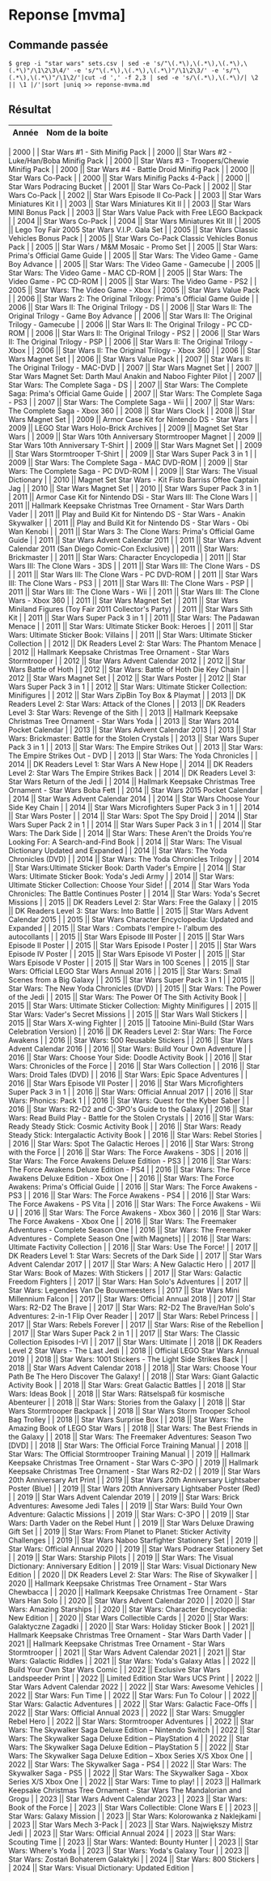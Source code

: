 # Reponse [mvma]

## Commande passée

    $ grep -i "star wars" sets.csv | sed -e 's/"\(.*\),\(.*\),\(.*\),\(.*\)"/\1\2\3\4/' -e 's/"\(.*\),\(.*\),\(.*\)"/\1\2\3/' -e 's/"\(.*\),\(.*\)"/\1\2/'|cut -d ',' -f 2,3 | sed -e 's/\(.*\),\(.*\)/| \2 || \1 |/'|sort |uniq >> reponse-mvma.md 

## Résultat

| Année | Nom de la boite |
| ----- | --------------- |

| 2000 | | Star Wars #1 - Sith Minifig Pack |
| 2000 || Star Wars #2 - Luke/Han/Boba Minifig Pack |
| 2000 || Star Wars #3 - Troopers/Chewie Minifig Pack |
| 2000 || Star Wars #4 - Battle Droid Minifig Pack |
| 2000 || Star Wars Co-Pack |
| 2000 || Star Wars Minifig Packs 4-Pack |
| 2000 || Star Wars Podracing Bucket |
| 2001 || Star Wars Co-Pack |
| 2002 || Star Wars Co-Pack |
| 2002 || Star Wars Episode II Co-Pack |
| 2003 || Star Wars Miniatures Kit I |
| 2003 || Star Wars Miniatures Kit II |
| 2003 || Star Wars MINI Bonus Pack |
| 2003 || Star Wars Value Pack with Free LEGO Backpack |
| 2004 || Star Wars Co-Pack |
| 2004 || Star Wars Miniatures Kit III |
| 2005 || Lego Toy Fair 2005 Star Wars V.I.P. Gala Set |
| 2005 || Star Wars Classic Vehicles Bonus Pack |
| 2005 || Star Wars Co-Pack Classic Vehicles Bonus Pack |
| 2005 || Star Wars / M&M Mosaic - Promo Set |
| 2005 || Star Wars: Prima's Official Game Guide |
| 2005 || Star Wars: The Video Game - Game Boy Advance |
| 2005 || Star Wars: The Video Game - Gamecube |
| 2005 || Star Wars: The Video Game - MAC CD-ROM |
| 2005 || Star Wars: The Video Game - PC CD-ROM |
| 2005 || Star Wars: The Video Game - PS2 |
| 2005 || Star Wars: The Video Game - Xbox |
| 2005 || Star Wars Value Pack |
| 2006 || Star Wars 2: The Original Trilogy: Prima's Official Game Guide |
| 2006 || Star Wars II: The Original Trilogy - DS |
| 2006 || Star Wars II: The Original Trilogy - Game Boy Advance |
| 2006 || Star Wars II: The Original Trilogy - Gamecube |
| 2006 || Star Wars II: The Original Trilogy - PC CD-ROM |
| 2006 || Star Wars II: The Original Trilogy - PS2 |
| 2006 || Star Wars II: The Original Trilogy - PSP |
| 2006 || Star Wars II: The Original Trilogy - Xbox |
| 2006 || Star Wars II: The Original Trilogy - Xbox 360 |
| 2006 || Star Wars Magnet Set |
| 2006 || Star Wars Value Pack |
| 2007 || Star Wars II: The Original Trilogy - MAC-DVD |
| 2007 || Star Wars Magnet Set |
| 2007 || Star Wars Magnet Set: Darth Maul Anakin and Naboo Fighter Pilot |
| 2007 || Star Wars: The Complete Saga - DS |
| 2007 || Star Wars: The Complete Saga: Prima's Official Game Guide |
| 2007 || Star Wars: The Complete Saga - PS3 |
| 2007 || Star Wars: The Complete Saga - Wii |
| 2007 || Star Wars: The Complete Saga - Xbox 360 |
| 2008 || Star Wars Clock |
| 2008 || Star Wars Magnet Set |
| 2009 || Armor Case Kit for Nintendo DS - Star Wars |
| 2009 || LEGO Star Wars Holo-Brick Archives |
| 2009 || Magnet Set Star Wars |
| 2009 || Star Wars 10th Anniversary Stormtrooper Magnet |
| 2009 || Star Wars 10th Anniversary T-Shirt |
| 2009 || Star Wars Magnet Set |
| 2009 || Star Wars Stormtrooper T-Shirt |
| 2009 || Star Wars Super Pack 3 in 1 |
| 2009 || Star Wars: The Complete Saga - MAC DVD-ROM |
| 2009 || Star Wars: The Complete Saga - PC DVD-ROM |
| 2009 || Star Wars: The Visual Dictionary |
| 2010 || Magnet Set Star Wars - Kit Fisto Barriss Offee Captain Jag |
| 2010 || Star Wars Magnet Set |
| 2010 || Star Wars Super Pack 3 in 1 |
| 2011 || Armor Case Kit for Nintendo DSi - Star Wars III: The Clone Wars |
| 2011 || Hallmark Keepsake Christmas Tree Ornament - Star Wars Darth Vader |
| 2011 || Play and Build Kit for Nintendo DS - Star Wars - Anakin Skywalker |
| 2011 || Play and Build Kit for Nintendo DS - Star Wars - Obi Wan Kenobi |
| 2011 || Star Wars 3: The Clone Wars: Prima's Official Game Guide |
| 2011 || Star Wars Advent Calendar 2011 |
| 2011 || Star Wars Advent Calendar 2011 (San Diego Comic-Con Exclusive) |
| 2011 || Star Wars: Brickmaster |
| 2011 || Star Wars: Character Encyclopedia |
| 2011 || Star Wars III: The Clone Wars - 3DS |
| 2011 || Star Wars III: The Clone Wars - DS |
| 2011 || Star Wars III: The Clone Wars - PC DVD-ROM |
| 2011 || Star Wars III: The Clone Wars - PS3 |
| 2011 || Star Wars III: The Clone Wars - PSP |
| 2011 || Star Wars III: The Clone Wars - Wii |
| 2011 || Star Wars III: The Clone Wars - Xbox 360 |
| 2011 || Star Wars Magnet Set |
| 2011 || Star Wars Miniland Figures (Toy Fair 2011 Collector's Party) |
| 2011 || Star Wars Sith Kit |
| 2011 || Star Wars Super Pack 3 in 1 |
| 2011 || Star Wars: The Padawan Menace |
| 2011 || Star Wars: Ultimate Sticker Book: Heroes |
| 2011 || Star Wars: Ultimate Sticker Book: Villains |
| 2011 || Star Wars: Ultimate Sticker Collection |
| 2012 || DK Readers Level 2: Star Wars: The Phantom Menace |
| 2012 || Hallmark Keepsake Christmas Tree Ornament - Star Wars Stormtrooper |
| 2012 || Star Wars Advent Calendar 2012 |
| 2012 || Star Wars Battle of Hoth |
| 2012 || Star Wars: Battle of Hoth Die Key Chain |
| 2012 || Star Wars Magnet Set |
| 2012 || Star Wars Poster |
| 2012 || Star Wars Super Pack 3 in 1 |
| 2012 || Star Wars: Ultimate Sticker Collection: Minifigures |
| 2012 || Star Wars ZipBin Toy Box & Playmat |
| 2013 || DK Readers Level 2: Star Wars: Attack of the Clones |
| 2013 || DK Readers Level 3: Star Wars: Revenge of the Sith |
| 2013 || Hallmark Keepsake Christmas Tree Ornament - Star Wars Yoda |
| 2013 || Star Wars 2014 Pocket Calendar |
| 2013 || Star Wars Advent Calendar 2013 |
| 2013 || Star Wars: Brickmaster: Battle for the Stolen Crystals |
| 2013 || Star Wars Super Pack 3 in 1 |
| 2013 || Star Wars: The Empire Strikes Out |
| 2013 || Star Wars: The Empire Strikes Out - DVD |
| 2013 || Star Wars: The Yoda Chronicles |
| 2014 || DK Readers Level 1: Star Wars A New Hope |
| 2014 || DK Readers Level 2: Star Wars The Empire Strikes Back |
| 2014 || DK Readers Level 3: Star Wars Return of the Jedi |
| 2014 || Hallmark Keepsake Christmas Tree Ornament - Star Wars Boba Fett |
| 2014 || Star Wars 2015 Pocket Calendar |
| 2014 || Star Wars Advent Calendar 2014 |
| 2014 || Star Wars Choose Your Side Key Chain |
| 2014 || Star Wars Microfighters Super Pack 3 in 1 |
| 2014 || Star Wars Poster |
| 2014 || Star Wars: Spot The Spy Droid |
| 2014 || Star Wars Super Pack 2 in 1 |
| 2014 || Star Wars Super Pack 3 in 1 |
| 2014 || Star Wars: The Dark Side |
| 2014 || Star Wars: These Aren't the Droids You're Looking For: A Search-and-Find Book |
| 2014 || Star Wars: The Visual Dictionary Updated and Expanded |
| 2014 || Star Wars: The Yoda Chronicles (DVD) |
| 2014 || Star Wars: The Yoda Chronicles Trilogy |
| 2014 || Star Wars:Ultimate Sticker Book: Darth Vader's Empire |
| 2014 || Star Wars: Ultimate Sticker Book: Yoda's Jedi Army |
| 2014 || Star Wars: Ultimate Sticker Collection: Choose Your Side! |
| 2014 || Star Wars Yoda Chronicles: The Battle Continues Poster |
| 2014 || Star Wars: Yoda's Secret Missions |
| 2015 || DK Readers Level 2: Star Wars: Free the Galaxy |
| 2015 || DK Readers Level 3: Star Wars: Into Battle |
| 2015 || Star Wars Advent Calendar 2015 |
| 2015 || Star Wars Character Encyclopedia: Updated and Expanded |
| 2015 || Star Wars : Combats l'empire !- l'album des autocollants |
| 2015 || Star Wars Episode III Poster |
| 2015 || Star Wars Episode II Poster |
| 2015 || Star Wars Episode I Poster |
| 2015 || Star Wars Episode IV Poster |
| 2015 || Star Wars Episode VI Poster |
| 2015 || Star Wars Episode V Poster |
| 2015 || Star Wars in 100 Scenes |
| 2015 || Star Wars: Official LEGO Star Wars Annual 2016 |
| 2015 || Star Wars: Small Scenes from a Big Galaxy |
| 2015 || Star Wars Super Pack 3 in 1 |
| 2015 || Star Wars: The New Yoda Chronicles (DVD) |
| 2015 || Star Wars: The Power of the Jedi |
| 2015 || Star Wars: The Power Of The Sith Activity Book |
| 2015 || Star Wars: Ultimate Sticker Collection: Mighty Minifigures |
| 2015 || Star Wars: Vader's Secret Missions |
| 2015 || Star Wars Wall Stickers |
| 2015 || Star Wars X-wing Fighter |
| 2015 || Tatooine Mini-Build (Star Wars Celebration Version) |
| 2016 || DK Readers Level 2: Star Wars: The Force Awakens |
| 2016 || Star Wars: 500 Reusable Stickers |
| 2016 || Star Wars Advent Calendar 2016 |
| 2016 || Star Wars: Build Your Own Adventure |
| 2016 || Star Wars: Choose Your Side: Doodle Activity Book |
| 2016 || Star Wars: Chronicles of the Force |
| 2016 || Star Wars Collection |
| 2016 || Star Wars: Droid Tales (DVD) |
| 2016 || Star Wars: Epic Space Adventures |
| 2016 || Star Wars Episode VII Poster |
| 2016 || Star Wars Microfighters Super Pack 3 in 1 |
| 2016 || Star Wars: Official Annual 2017 |
| 2016 || Star Wars: Phonics: Pack 1 |
| 2016 || Star Wars: Quest for the Kyber Saber |
| 2016 || Star Wars: R2-D2 and C-3PO's Guide to the Galaxy |
| 2016 || Star Wars: Read Build Play - Battle for the Stolen Crystals |
| 2016 || Star Wars: Ready Steady Stick: Cosmic Activity Book |
| 2016 || Star Wars: Ready Steady Stick: Intergalactic Activity Book |
| 2016 || Star Wars: Rebel Stories |
| 2016 || Star Wars: Spot The Galactic Heroes |
| 2016 || Star Wars: Strong with the Force |
| 2016 || Star Wars: The Force Awakens - 3DS |
| 2016 || Star Wars: The Force Awakens Deluxe Edition - PS3 |
| 2016 || Star Wars: The Force Awakens Deluxe Edition - PS4 |
| 2016 || Star Wars: The Force Awakens Deluxe Edition - Xbox One |
| 2016 || Star Wars: The Force Awakens: Prima's Official Guide |
| 2016 || Star Wars: The Force Awakens - PS3 |
| 2016 || Star Wars: The Force Awakens - PS4 |
| 2016 || Star Wars: The Force Awakens - PS Vita |
| 2016 || Star Wars: The Force Awakens - Wii U |
| 2016 || Star Wars: The Force Awakens - Xbox 360 |
| 2016 || Star Wars: The Force Awakens - Xbox One |
| 2016 || Star Wars: The Freemaker Adventures - Complete Season One |
| 2016 || Star Wars: The Freemaker Adventures - Complete Season One [with Magnets] |
| 2016 || Star Wars: Ultimate Factivity Collection |
| 2016 || Star Wars: Use The Force! |
| 2017 || DK Readers Level 1: Star Wars: Secrets of the Dark Side |
| 2017 || Star Wars Advent Calendar 2017 |
| 2017 || Star Wars: A New Galactic Hero |
| 2017 || Star Wars: Book of Mazes: With Stickers |
| 2017 || Star Wars: Galactic Freedom Fighters |
| 2017 || Star Wars: Han Solo's Adventures |
| 2017 || Star Wars: Legendes Van De Bouwmeesters |
| 2017 || Star Wars Mini Millennium Falcon |
| 2017 || Star Wars: Official Annual 2018 |
| 2017 || Star Wars: R2-D2 The Brave |
| 2017 || Star Wars: R2-D2 The Brave/Han Solo's Adventures: 2-in-1 Flip Over Reader |
| 2017 || Star Wars: Rebel Princess |
| 2017 || Star Wars: Rebels Forever |
| 2017 || Star Wars: Rise of the Rebellion |
| 2017 || Star Wars Super Pack 2 in 1 |
| 2017 || Star Wars: The Classic Collection Episodes I-VI |
| 2017 || Star Wars: Ultimate |
| 2018 || DK Readers Level 2 Star Wars - The Last Jedi |
| 2018 || Official LEGO Star Wars Annual 2019 |
| 2018 || Star Wars: 1001 Stickers - The Light Side Strikes Back |
| 2018 || Star Wars Advent Calendar 2018 |
| 2018 || Star Wars: Choose Your Path Be The Hero Discover The Galaxy! |
| 2018 || Star Wars: Giant Galactic Activity Book |
| 2018 || Star Wars: Great Galactic Battles |
| 2018 || Star Wars: Ideas Book |
| 2018 || Star Wars: Rätselspaß für kosmische Abenteurer |
| 2018 || Star Wars: Stories from the Galaxy |
| 2018 || Star Wars Stormtrooper Backpack |
| 2018 || Star Wars Storm Trooper School Bag Trolley |
| 2018 || Star Wars Surprise Box |
| 2018 || Star Wars: The Amazing Book of LEGO Star Wars |
| 2018 || Star Wars: The Best Friends in the Galaxy |
| 2018 || Star Wars: The Freemaker Adventures: Season Two [DVD] |
| 2018 || Star Wars: The Official Force Training Manual |
| 2018 || Star Wars: The Official Stormtrooper Training Manual |
| 2019 || Hallmark Keepsake Christmas Tree Ornament - Star Wars C-3PO |
| 2019 || Hallmark Keepsake Christmas Tree Ornament - Star Wars R2-D2 |
| 2019 || Star Wars 20th Anniversary Art Print |
| 2019 || Star Wars 20th Anniversary Lightsaber Poster (Blue) |
| 2019 || Star Wars 20th Anniversary Lightsaber Poster (Red) |
| 2019 || Star Wars Advent Calendar 2019 |
| 2019 || Star Wars: Brick Adventures: Awesome Jedi Tales |
| 2019 || Star Wars: Build Your Own Adventure: Galactic Missions |
| 2019 || Star Wars: C-3PO |
| 2019 || Star Wars: Darth Vader on the Rebel Hunt |
| 2019 || Star Wars Deluxe Drawing Gift Set |
| 2019 || Star Wars: From Planet to Planet: Sticker Activity Challenges |
| 2019 || Star Wars Naboo Starfighter Stationery Set |
| 2019 || Star Wars: Official Annual 2020 |
| 2019 || Star Wars Podracer Stationery Set |
| 2019 || Star Wars: Starship Pilots |
| 2019 || Star Wars: The Visual Dictionary: Anniversary Edition |
| 2019 || Star Wars: Visual Dictionary New Edition |
| 2020 || DK Readers Level 2: Star Wars: The Rise of Skywalker |
| 2020 || Hallmark Keepsake Christmas Tree Ornament - Star Wars Chewbacca |
| 2020 || Hallmark Keepsake Christmas Tree Ornament - Star Wars Han Solo |
| 2020 || Star Wars Advent Calendar 2020 |
| 2020 || Star Wars: Amazing Starships |
| 2020 || Star Wars: Character Encyclopedia: New Edition |
| 2020 || Star Wars Collectible Cards |
| 2020 || Star Wars: Galaktyczne Zagadki |
| 2020 || Star Wars: Holiday Sticker Book |
| 2021 || Hallmark Keepsake Christmas Tree Ornament - Star Wars Darth Vader |
| 2021 || Hallmark Keepsake Christmas Tree Ornament - Star Wars Stormtrooper |
| 2021 || Star Wars Advent Calendar 2021 |
| 2021 || Star Wars: Galactic Riddles |
| 2021 || Star Wars: Yoda's Galaxy Atlas |
| 2022 || Build Your Own Star Wars Comic |
| 2022 || Exclusive Star Wars Landspeeder Print |
| 2022 || Limited Edition Star Wars UCS Print |
| 2022 || Star Wars Advent Calendar 2022 |
| 2022 || Star Wars: Awesome Vehicles |
| 2022 || Star Wars: Fun Time |
| 2022 || Star Wars: Fun To Colour |
| 2022 || Star Wars: Galactic Adventures |
| 2022 || Star Wars: Galactic Face-Offs |
| 2022 || Star Wars: Official Annual 2023 |
| 2022 || Star Wars: Smuggler Rebel Hero |
| 2022 || Star Wars: Stormtrooper Adventures |
| 2022 || Star Wars: The Skywalker Saga Deluxe Edition – Nintendo Switch |
| 2022 || Star Wars: The Skywalker Saga Deluxe Edition – PlayStation 4 |
| 2022 || Star Wars: The Skywalker Saga Deluxe Edition – PlayStation 5 |
| 2022 || Star Wars: The Skywalker Saga Deluxe Edition – Xbox Series X/S Xbox One |
| 2022 || Star Wars: The Skywalker Saga - PS4 |
| 2022 || Star Wars: The Skywalker Saga - PS5 |
| 2022 || Star Wars: The Skywalker Saga - Xbox Series X/S Xbox One |
| 2022 || Star Wars: Time to play! |
| 2023 || Hallmark Keepsake Christmas Tree Ornament - Star Wars The Mandalorian and Grogu |
| 2023 || Star Wars Advent Calendar 2023 |
| 2023 || Star Wars: Book of the Force |
| 2023 || Star Wars Collectible: Clone Wars E |
| 2023 || Star Wars: Galaxy Mission |
| 2023 || Star Wars: Kolorowanka z Naklejkami |
| 2023 || Star Wars Mech 3-Pack |
| 2023 || Star Wars. Największy Mistrz Jedi |
| 2023 || Star Wars: Official Annual 2024 |
| 2023 || Star Wars: Scouting Time |
| 2023 || Star Wars: Wanted: Bounty Hunter |
| 2023 || Star Wars: Where's Yoda |
| 2023 || Star Wars: Yoda's Galaxy Tour |
| 2023 || Star Wars: Zostań Bohaterem Galaktyki |
| 2024 || Star Wars: 800 Stickers |
| 2024 || Star Wars: Visual Dictionary: Updated Edition |
